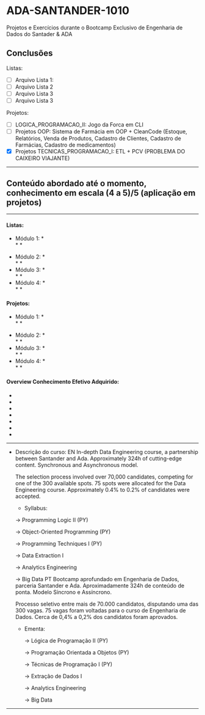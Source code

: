# ADA-SANTANDER-1010
Projetos e Exercícios durante o Bootcamp Exclusivo de Engenharia de Dados do Santader & ADA


## Conclusões

Listas:
- [ ] Arquivo Lista 1:
- [ ] Arquivo Lista 2
- [ ] Arquivo Lista 3
- [ ] Arquivo Lista 3

Projetos:
- [ ] LOGICA_PROGRAMACAO_II: Jogo da Forca em CLI
- [ ] Projetos OOP: Sistema de Farmácia em OOP + CleanCode (Estoque, Relatórios, Venda de Produtos, Cadastro de Clientes, Cadastro de Farmácias, Cadastro de medicamentos)
- [x] Projetos TECNICAS_PROGRAMACAO_I: ETL + PCV (PROBLEMA DO CAIXEIRO VIAJANTE)
---

## Conteúdo abordado até o momento, conhecimento em escala (4 a 5)/5 (aplicação em projetos)
---

#### Listas:
* Módulo 1:
    *  
    *
    * 
- Módulo 2:
    *  
    *
    * 
- Módulo 3:
    *  
    *
    * 
- Módulo 4:
    *  
    *
    *

#### Projetos:
* Módulo 1:
    *  
    *
    * 
- Módulo 2:
    *  
    *
    * 
- Módulo 3:
    *  
    *
    * 
- Módulo 4:
    *  
    *
    *


#### Overview Conhecimento Efetivo Adquirido:

*
*
*
*
*
*
*

---
- Descrição do curso: 
EN
    In-depth Data Engineering course, a partnership between Santander and Ada. Approximately 324h of cutting-edge content. Synchronous and Asynchronous model.

    The selection process involved over 70,000 candidates, competing for one of the 300 available spots. 75 spots were allocated for the Data Engineering course. Approximately 0.4% to 0.2% of candidates were accepted.

    - Syllabus:

    → Programming Logic II (PY)

    → Object-Oriented Programming (PY)

    → Programming Techniques I (PY)

    → Data Extraction I

    → Analytics Engineering

    → Big Data
PT
    Bootcamp aprofundado em Engenharia de Dados, parceria Santander e Ada. Aproximadamente 324h de conteúdo de ponta. Modelo Síncrono e Assíncrono.

    Processo seletivo entre mais de 70.000 candidatos, disputando uma das 300 vagas. 75 vagas foram voltadas para o curso de Engenharia de Dados. Cerca de 0,4% a 0,2% dos candidatos foram aprovados.

    - Ementa:

        → Lógica de Programação II (PY)

        → Programação Orientada a Objetos (PY)

        → Técnicas de Programação I (PY)

        → Extração de Dados I

        → Analytics Engineering

        → Big Data
---

